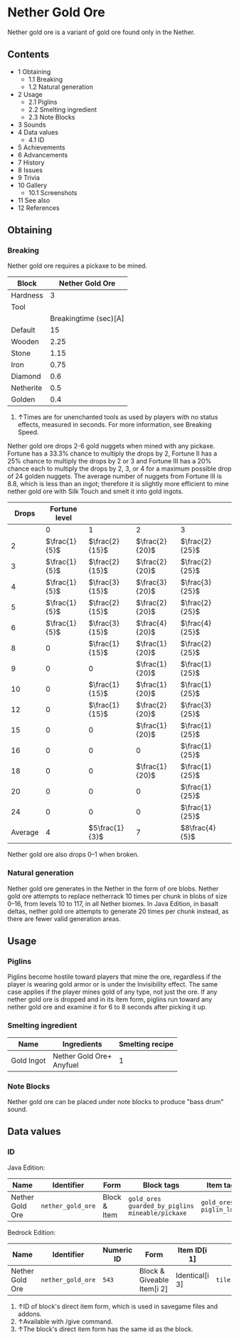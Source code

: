 # Nether Gold Ore
Nether gold ore is a variant of gold ore found only in the Nether.

## Contents
- 1 Obtaining
	- 1.1 Breaking
	- 1.2 Natural generation
- 2 Usage
	- 2.1 Piglins
	- 2.2 Smelting ingredient
	- 2.3 Note Blocks
- 3 Sounds
- 4 Data values
	- 4.1 ID
- 5 Achievements
- 6 Advancements
- 7 History
- 8 Issues
- 9 Trivia
- 10 Gallery
	- 10.1 Screenshots
- 11 See also
- 12 References

## Obtaining
### Breaking
Nether gold ore requires a pickaxe to be mined.

| Block     | Nether Gold Ore       |
|-----------|-----------------------|
| Hardness  | 3                     |
| Tool      |                       |
|           | Breakingtime (sec)[A] |
| Default   | 15                    |
| Wooden    | 2.25                  |
| Stone     | 1.15                  |
| Iron      | 0.75                  |
| Diamond   | 0.6                   |
| Netherite | 0.5                   |
| Golden    | 0.4                   |

1. ↑Times are for unenchanted tools as used by players with no status effects, measured in seconds. For more information, see Breaking Speed.

Nether gold ore drops 2-6 gold nuggets when mined with any pickaxe. Fortune has a 33.3% chance to multiply the drops by 2, Fortune II has a 25% chance to multiply the drops by 2 or 3 and Fortune III has a 20% chance each to multiply the drops by 2, 3, or 4 for a maximum possible drop of 24 golden nuggets. The average number of nuggets from Fortune III is 8.8, which is less than an ingot; therefore it is slightly more efficient to mine nether gold ore with Silk Touch and smelt it into gold ingots.

| Drops   | Fortune level |                |                |                |  |
|---------|---------------|----------------|----------------|----------------|--|
|         | 0             | 1              | 2              | 3              |  |
| 2       | $\frac{1}{5}$ | $\frac{2}{15}$ | $\frac{2}{20}$ | $\frac{2}{25}$ |  |
| 3       | $\frac{1}{5}$ | $\frac{2}{15}$ | $\frac{2}{20}$ | $\frac{2}{25}$ |  |
| 4       | $\frac{1}{5}$ | $\frac{3}{15}$ | $\frac{3}{20}$ | $\frac{3}{25}$ |  |
| 5       | $\frac{1}{5}$ | $\frac{2}{15}$ | $\frac{2}{20}$ | $\frac{2}{25}$ |  |
| 6       | $\frac{1}{5}$ | $\frac{3}{15}$ | $\frac{4}{20}$ | $\frac{4}{25}$ |  |
| 8       | 0             | $\frac{1}{15}$ | $\frac{1}{20}$ | $\frac{2}{25}$ |  |
| 9       | 0             | 0              | $\frac{1}{20}$ | $\frac{1}{25}$ |  |
| 10      | 0             | $\frac{1}{15}$ | $\frac{1}{20}$ | $\frac{1}{25}$ |  |
| 12      | 0             | $\frac{1}{15}$ | $\frac{2}{20}$ | $\frac{3}{25}$ |  |
| 15      | 0             | 0              | $\frac{1}{20}$ | $\frac{1}{25}$ |  |
| 16      | 0             | 0              | 0              | $\frac{1}{25}$ |  |
| 18      | 0             | 0              | $\frac{1}{20}$ | $\frac{1}{25}$ |  |
| 20      | 0             | 0              | 0              | $\frac{1}{25}$ |  |
| 24      | 0             | 0              | 0              | $\frac{1}{25}$ |  |
| Average | 4             | $5\frac{1}{3}$ | 7              | $8\frac{4}{5}$ |  |

Nether gold ore also drops 0–1 when broken.

### Natural generation
Nether gold ore generates in the Nether in the form of ore blobs. Nether gold ore attempts to replace netherrack 10 times per chunk in blobs of size 0–16, from levels 10 to 117, in all Nether biomes. In Java Edition, in basalt deltas, nether gold ore attempts to generate 20 times per chunk instead, as there are fewer valid generation areas.


## Usage
### Piglins
Piglins become hostile toward players that mine the ore, regardless if the player is wearing gold armor or is under the Invisibility effect. The same case applies if the player mines gold of any type, not just the ore. If any nether gold ore is dropped and in its item form, piglins run toward any nether gold ore and examine it for 6 to 8 seconds after picking it up.

### Smelting ingredient
| Name       | Ingredients                  | Smelting recipe |
|------------|------------------------------|-----------------|
| Gold Ingot | Nether Gold Ore+<br/>Anyfuel | 1               |

### Note Blocks
Nether gold ore can be placed under note blocks to produce "bass drum" sound.

## Data values
### ID
Java Edition:

| Name            | Identifier        | Form         | Block tags                                                  | Item tags                      | Translation key                   |
|-----------------|-------------------|--------------|-------------------------------------------------------------|--------------------------------|-----------------------------------|
| Nether Gold Ore | `nether_gold_ore` | Block & Item | `gold_ores`<br/>`guarded_by_piglins`<br/>`mineable/pickaxe` | `gold_ores`<br/>`piglin_loved` | `block.minecraft.nether_gold_ore` |

Bedrock Edition:

| Name            | Identifier        | Numeric ID | Form                       | Item ID[i 1]   | Translation key             |
|-----------------|-------------------|------------|----------------------------|----------------|-----------------------------|
| Nether Gold Ore | `nether_gold_ore` | `543`      | Block & Giveable Item[i 2] | Identical[i 3] | `tile.nether_gold_ore.name` |

1. ↑ID of block's direct item form, which is used in savegame files and addons.
2. ↑Available with /give command.
3. ↑The block's direct item form has the same id as the block.


